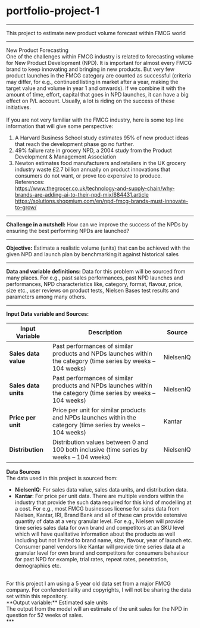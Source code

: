 # portfolio-project-1
***
This project to estimate new product volume forecast within FMCG world
***
New Product Forecasting
<br/>
One of the challenges within FMCG industry is related to forecasting volume for New Product Development (NPD). It is important for almost every FMCG brand to keep innovating and bringing in new products. But very few product launches in the FMCG category are counted as successful (criteria may differ, for e.g., continued listing in market after a year, making the target value and volume in year 1 and onwards). If we combine it with the amount of time, effort, capital that goes in NPD launches, it can have a big effect on P/L account. Usually, a lot is riding on the success of these initiatives.
<br/><br/>
If you are not very familiar with the FMCG industry, here is some top line information that will give some perspective:
<br/>
1.	A Harvard Business School study estimates 95% of new product ideas that reach the development phase go no further.<br/>
2.	49% failure rate in grocery NPD, a 2004 study from the Product Development & Management Association<br/>
3.	Newton estimates food manufacturers and retailers in the UK grocery industry waste £2.7 billion annually on product innovations that consumers do not want, or prove too expensive to produce.<br/>
References:<br/>
https://www.thegrocer.co.uk/technology-and-supply-chain/why-brands-are-adding-ai-to-their-npd-mix/684431.article<br/>
https://solutions.shopmium.com/en/npd-fmcg-brands-must-innovate-to-grow/<br/>
***
**Challenge in a nutshell:** How can we improve the success of the NPDs by ensuring the best performing NPDs are launched?
***
**Objective:** Estimate a realistic volume (units) that can be achieved with the given NPD and launch plan by benchmarking it against historical sales
***
**Data and variable definitions:** Data for this problem will be sourced from many places. For e.g., past sales performances, past NPD launches and performances, NPD characteristics like, category, format, flavour, price, size etc., user reviews on product tests, Nielsen Bases test results and parameters among many others.
***
**Input Data variable and Sources:**

| Input Variable      | Description                                                                                      | Source        |
|---------------------|--------------------------------------------------------------------------------------------------|---------------|
| **Sales data value** | Past performances of similar products and NPDs launches within the category (time series by weeks – 104 weeks) | NielsenIQ     |
| **Sales data units** | Past performances of similar products and NPDs launches within the category (time series by weeks – 104 weeks) | NielsenIQ     |
| **Price per unit**   | Price per unit for similar products and NPDs launches within the category (time series by weeks – 104 weeks) | Kantar        |
| **Distribution**     | Distribution values between 0 and 100 both inclusive (time series by weeks – 104 weeks)         | NielsenIQ     |

**Data Sources** <br/>
The data used in this project is sourced from:

- **NielsenIQ**: For sales data value, sales data units, and distribution data.
- **Kantar**: For price per unit data.
There are multiple vendors within the industry that provide the such data required for this kind of modelling at a cost. For e.g., most FMCG businesses license for sales data from Nielsen, Kantar, IRI, Brand Bank and all of these can provide extensive quantity of data at a very granular level. For e.g., Nielsen will provide time series sales data for own brand and competitors at an SKU level which will have qualitative information about the products as well including but not limited to brand name, size, flavour, year of launch etc. Consumer panel vendors like Kantar will provide time series data at a granular level for own brand and competitors for consumers behaviour for past NPD for example, trial rates, repeat rates, penetration, demographics etc.
<br/>
For this project I am using a 5 year old data set from a major FMCG company. For confendentiality and copyrights, I will not be sharing the data set within this repository.<br/>
**Output variable:** Estimated sale units <br/>
The output from the model will an estimate of the unit sales for the NPD in question for 52 weeks of sales. <br/>
***

